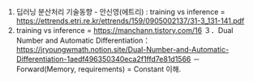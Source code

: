 1. 딥러닝 분산처리 기술동향 - 안신영(에트리) : training vs inference = https://ettrends.etri.re.kr/ettrends/159/0905002137/31-3_131-141.pdf
2. training vs inference = https://manchann.tistory.com/16
３．Dual Number and Automatic Differentiation： https://jryoungwmath.notion.site/Dual-Number-and-Automatic-Differentiation-1aedf496350340eca2f1ffd7e81d1566
－ Forward(Memory, requirements) = Constant 이해.
